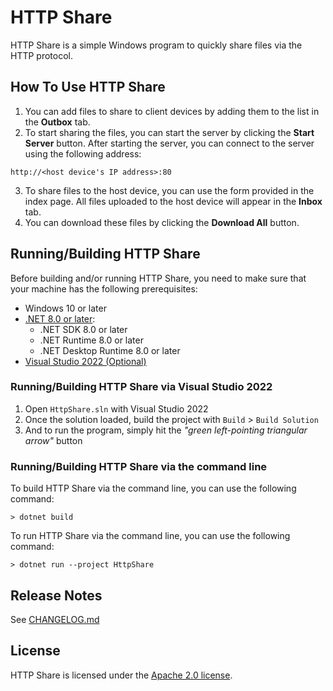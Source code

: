 # HTTP Share

HTTP Share is a simple Windows program to quickly share files via the HTTP protocol.

## How To Use HTTP Share

1. You can add files to share to client devices by adding them to the list in the **Outbox** tab.
2. To start sharing the files, you can start the server by clicking the **Start Server** button. After starting the server, you can connect to the server using the following address:
```
http://<host device's IP address>:80
```
3. To share files to the host device, you can use the form provided in the index page. All files uploaded to the host device will appear in the **Inbox** tab.
4. You can download these files by clicking the **Download All** button.

## Running/Building HTTP Share

Before building and/or running HTTP Share, you need to make sure that your machine has the following prerequisites:

- Windows 10 or later
- [.NET 8.0 or later](https://dotnet.microsoft.com/en-us/download/dotnet/8.0):
	- .NET SDK 8.0 or later
	- .NET Runtime 8.0 or later
	- .NET Desktop Runtime 8.0 or later
- [Visual Studio 2022 (Optional)](https://visualstudio.microsoft.com/)

### Running/Building HTTP Share via Visual Studio 2022

1. Open `HttpShare.sln` with Visual Studio 2022
2. Once the solution loaded, build the project with `Build` > `Build Solution`
3. And to run the program, simply hit the _"green left-pointing triangular arrow"_ button

### Running/Building HTTP Share via the command line

To build HTTP Share via the command line, you can use the following command:

```
> dotnet build
```

To run HTTP Share via the command line, you can use the following command:

```
> dotnet run --project HttpShare
```

## Release Notes

See [CHANGELOG.md](./CHANGELOG.md)

## License

HTTP Share is licensed under the [Apache 2.0 license](./LICENSE.txt).
